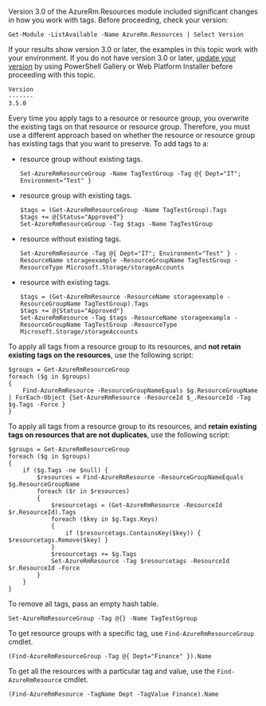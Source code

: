 Version 3.0 of the AzureRm.Resources module included significant changes in how you work with tags. Before proceeding, check your version:

    Get-Module -ListAvailable -Name AzureRm.Resources | Select Version

If your results show version 3.0 or later, the examples in this topic work with your environment. If you do not have version 3.0 or later, [update your version](https://docs.microsoft.com/powershell/azureps-cmdlets-docs/) by using PowerShell Gallery or Web Platform Installer before proceeding with this topic.

    Version
    -------
    3.5.0

Every time you apply tags to a resource or resource group, you overwrite the existing tags on that resource or resource group. Therefore, you must use a different approach based on whether the resource or resource group has existing tags that you want to preserve. To add tags to a:

* resource group without existing tags.

      Set-AzureRmResourceGroup -Name TagTestGroup -Tag @{ Dept="IT"; Environment="Test" }

* resource group with existing tags.

      $tags = (Get-AzureRmResourceGroup -Name TagTestGroup).Tags
      $tags += @{Status="Approved"}
      Set-AzureRmResourceGroup -Tag $tags -Name TagTestGroup

* resource without existing tags.

      Set-AzureRmResource -Tag @{ Dept="IT"; Environment="Test" } -ResourceName storageexample -ResourceGroupName TagTestGroup -ResourceType Microsoft.Storage/storageAccounts

* resource with existing tags.

      $tags = (Get-AzureRmResource -ResourceName storageexample -ResourceGroupName TagTestGroup).Tags
      $tags += @{Status="Approved"}
      Set-AzureRmResource -Tag $tags -ResourceName storageexample -ResourceGroupName TagTestGroup -ResourceType Microsoft.Storage/storageAccounts

To apply all tags from a resource group to its resources, and **not retain existing tags on the resources**, use the following script:

    $groups = Get-AzureRmResourceGroup
    foreach ($g in $groups) 
    {
        Find-AzureRmResource -ResourceGroupNameEquals $g.ResourceGroupName | ForEach-Object {Set-AzureRmResource -ResourceId $_.ResourceId -Tag $g.Tags -Force } 
    }

To apply all tags from a resource group to its resources, and **retain existing tags on resources that are not duplicates**, use the following script:

    $groups = Get-AzureRmResourceGroup
    foreach ($g in $groups) 
    {
        if ($g.Tags -ne $null) {
            $resources = Find-AzureRmResource -ResourceGroupNameEquals $g.ResourceGroupName 
            foreach ($r in $resources)
            {
                $resourcetags = (Get-AzureRmResource -ResourceId $r.ResourceId).Tags
                foreach ($key in $g.Tags.Keys)
                {
                    if ($resourcetags.ContainsKey($key)) { $resourcetags.Remove($key) }
                }
                $resourcetags += $g.Tags
                Set-AzureRmResource -Tag $resourcetags -ResourceId $r.ResourceId -Force
            }
        }
    }

To remove all tags, pass an empty hash table.

    Set-AzureRmResourceGroup -Tag @{} -Name TagTestGgroup

To get resource groups with a specific tag, use `Find-AzureRmResourceGroup` cmdlet.

    (Find-AzureRmResourceGroup -Tag @{ Dept="Finance" }).Name 

To get all the resources with a particular tag and value, use the `Find-AzureRmResource` cmdlet.

    (Find-AzureRmResource -TagName Dept -TagValue Finance).Name